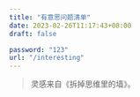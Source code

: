 ```yaml
---
title: "有意思问题清单"
date: 2023-02-26T11:17:43+08:00
draft: false

password: "123"
url: "/interesting"
---
```


> 灵感来自《拆掉思维里的墙》。

